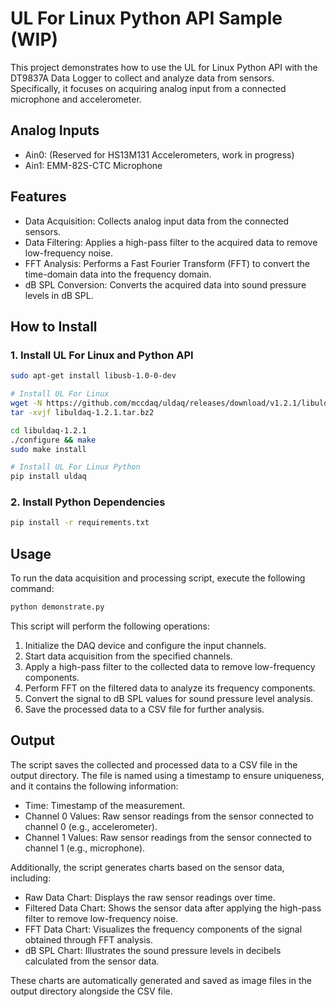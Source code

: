 # UL For Linux Python API Sample (WIP)
This project demonstrates how to use the UL for Linux Python API with the DT9837A Data Logger to collect and analyze data from sensors. Specifically, it focuses on acquiring analog input from a connected microphone and accelerometer.

## Analog Inputs
* Ain0: (Reserved for HS13M131 Accelerometers, work in progress)
* Ain1: EMM-82S-CTC Microphone

## Features
* Data Acquisition: Collects analog input data from the connected sensors.
* Data Filtering: Applies a high-pass filter to the acquired data to remove low-frequency noise.
* FFT Analysis: Performs a Fast Fourier Transform (FFT) to convert the time-domain data into the frequency domain.
* dB SPL Conversion: Converts the acquired data into sound pressure levels in dB SPL.

## How to Install
### 1. Install UL For Linux and Python API
```bash
sudo apt-get install libusb-1.0-0-dev

# Install UL For Linux
wget -N https://github.com/mccdaq/uldaq/releases/download/v1.2.1/libuldaq-1.2.1.tar.bz2
tar -xvjf libuldaq-1.2.1.tar.bz2

cd libuldaq-1.2.1
./configure && make
sudo make install

# Install UL For Linux Python
pip install uldaq
```
### 2. Install Python Dependencies
```bash
pip install -r requirements.txt
```
## Usage
To run the data acquisition and processing script, execute the following command:
```bash
python demonstrate.py
```

This script will perform the following operations:

1. Initialize the DAQ device and configure the input channels.
2. Start data acquisition from the specified channels.
3. Apply a high-pass filter to the collected data to remove low-frequency components.
4. Perform FFT on the filtered data to analyze its frequency components.
5. Convert the signal to dB SPL values for sound pressure level analysis.
6. Save the processed data to a CSV file for further analysis.

## Output
The script saves the collected and processed data to a CSV file in the output directory. The file is named using a timestamp to ensure uniqueness, and it contains the following information:

* Time: Timestamp of the measurement.
* Channel 0 Values: Raw sensor readings from the sensor connected to channel 0 (e.g., accelerometer).
* Channel 1 Values: Raw sensor readings from the sensor connected to channel 1 (e.g., microphone).

Additionally, the script generates charts based on the sensor data, including:

* Raw Data Chart: Displays the raw sensor readings over time.
* Filtered Data Chart: Shows the sensor data after applying the high-pass filter to remove low-frequency noise.
* FFT Data Chart: Visualizes the frequency components of the signal obtained through FFT analysis.
* dB SPL Chart: Illustrates the sound pressure levels in decibels calculated from the sensor data.

These charts are automatically generated and saved as image files in the output directory alongside the CSV file.